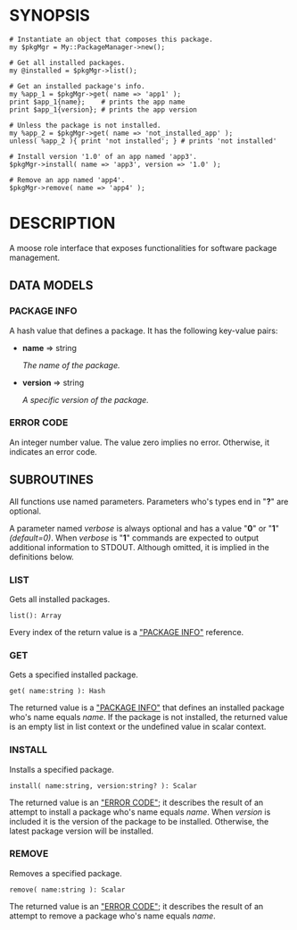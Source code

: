 # SYNOPSIS

    # Instantiate an object that composes this package.
    my $pkgMgr = My::PackageManager->new();

    # Get all installed packages.
    my @installed = $pkgMgr->list(); 

    # Get an installed package's info.
    my %app_1 = $pkgMgr->get( name => 'app1' );
    print $app_1{name};    # prints the app name
    print $app_1{version}; # prints the app version

    # Unless the package is not installed.
    my %app_2 = $pkgMgr->get( name => 'not_installed_app' );
    unless( %app_2 ){ print 'not installed'; } # prints 'not installed'

    # Install version '1.0' of an app named 'app3'.
    $pkgMgr->install( name => 'app3', version => '1.0' );

    # Remove an app named 'app4'.
    $pkgMgr->remove( name => 'app4' );

# DESCRIPTION

A moose role interface that exposes functionalities for software package
management.

## DATA MODELS

### PACKAGE INFO

A hash value that defines a package. It has the following
key-value pairs:

- **name**    => string

    _The name of the package._

- **version** => string

    _A specific version of the package._

### ERROR CODE

An integer number value. The value zero implies no error.
Otherwise, it indicates an error code.

## SUBROUTINES

All functions use named parameters. Parameters who's types end in "**?**" are
optional.

A parameter named _verbose_ is always optional and has a value "**0**" or "**1**"
_(default=0)_. When _verbose_ is "**1**" commands are expected to output additional
information to STDOUT. Although omitted, it is implied in the definitions
below.

### LIST

Gets all installed packages.

    list(): Array

Every index of the return value is a ["PACKAGE INFO"](#package-info) reference.

### GET

Gets a specified installed package.

    get( name:string ): Hash

The returned value is a ["PACKAGE INFO"](#package-info) that defines an installed package who's
name equals _name_. If the package is not installed, the returned value is
an empty list in list context or the undefined value in scalar context.

### INSTALL

Installs a specified package.

    install( name:string, version:string? ): Scalar

The returned value is an ["ERROR CODE"](#error-code); it describes the result of an attempt to
install a package who's name equals _name_. When _version_ is included it
is the version of the package to be installed. Otherwise, the latest package
version will be installed.

### REMOVE

Removes a specified package.

    remove( name:string ): Scalar

The returned value is an ["ERROR CODE"](#error-code); it describes the result of an attempt to
remove a package who's name equals _name_.
